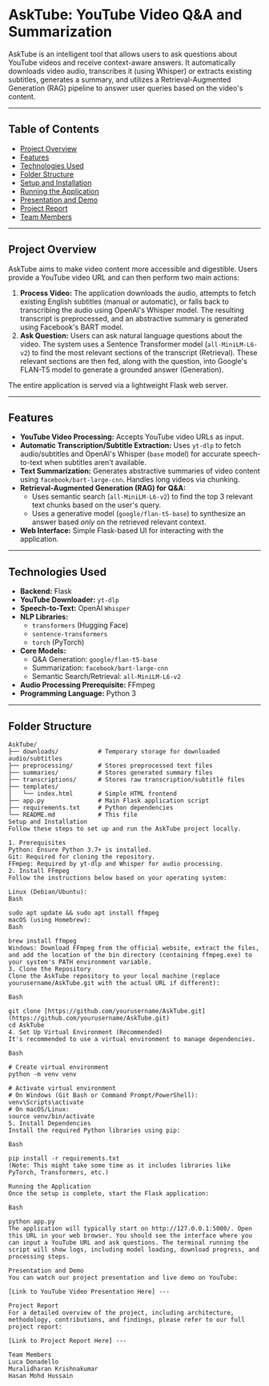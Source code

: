 # AskTube: YouTube Video Q&A and Summarization

AskTube is an intelligent tool that allows users to ask questions about YouTube videos and receive context-aware answers. It automatically downloads video audio, transcribes it (using Whisper) or extracts existing subtitles, generates a summary, and utilizes a Retrieval-Augmented Generation (RAG) pipeline to answer user queries based on the video's content.

---

## Table of Contents

* [Project Overview](#project-overview)
* [Features](#features)
* [Technologies Used](#technologies-used)
* [Folder Structure](#folder-structure)
* [Setup and Installation](#setup-and-installation)
* [Running the Application](#running-the-application)
* [Presentation and Demo](#presentation-and-demo)
* [Project Report](#project-report)
* [Team Members](#team-members)

---

## Project Overview

AskTube aims to make video content more accessible and digestible. Users provide a YouTube video URL and can then perform two main actions:

1.  **Process Video:** The application downloads the audio, attempts to fetch existing English subtitles (manual or automatic), or falls back to transcribing the audio using OpenAI's Whisper model. The resulting transcript is preprocessed, and an abstractive summary is generated using Facebook's BART model.
2.  **Ask Question:** Users can ask natural language questions about the video. The system uses a Sentence Transformer model (`all-MiniLM-L6-v2`) to find the most relevant sections of the transcript (Retrieval). These relevant sections are then fed, along with the question, into Google's FLAN-T5 model to generate a grounded answer (Generation).

The entire application is served via a lightweight Flask web server.

---

## Features

* **YouTube Video Processing:** Accepts YouTube video URLs as input.
* **Automatic Transcription/Subtitle Extraction:** Uses `yt-dlp` to fetch audio/subtitles and OpenAI's Whisper (`base` model) for accurate speech-to-text when subtitles aren't available.
* **Text Summarization:** Generates abstractive summaries of video content using `facebook/bart-large-cnn`. Handles long videos via chunking.
* **Retrieval-Augmented Generation (RAG) for Q&A:**
    * Uses semantic search (`all-MiniLM-L6-v2`) to find the top 3 relevant text chunks based on the user's query.
    * Uses a generative model (`google/flan-t5-base`) to synthesize an answer based *only* on the retrieved relevant context.
* **Web Interface:** Simple Flask-based UI for interacting with the application.

---

## Technologies Used

* **Backend:** Flask
* **YouTube Downloader:** `yt-dlp`
* **Speech-to-Text:** OpenAI `Whisper`
* **NLP Libraries:**
    * `transformers` (Hugging Face)
    * `sentence-transformers`
    * `torch` (PyTorch)
* **Core Models:**
    * Q&A Generation: `google/flan-t5-base`
    * Summarization: `facebook/bart-large-cnn`
    * Semantic Search/Retrieval: `all-MiniLM-L6-v2`
* **Audio Processing Prerequisite:** FFmpeg
* **Programming Language:** Python 3

---

## Folder Structure

```text
AskTube/
├── downloads/           # Temporary storage for downloaded audio/subtitles
├── preprocessing/       # Stores preprocessed text files
├── summaries/           # Stores generated summary files
├── transcriptions/      # Stores raw transcription/subtitle files
├── templates/
│   └── index.html       # Simple HTML frontend
├── app.py               # Main Flask application script
├── requirements.txt     # Python dependencies
└── README.md            # This file
Setup and Installation
Follow these steps to set up and run the AskTube project locally.

1. Prerequisites
Python: Ensure Python 3.7+ is installed.
Git: Required for cloning the repository.
FFmpeg: Required by yt-dlp and Whisper for audio processing.
2. Install FFmpeg
Follow the instructions below based on your operating system:

Linux (Debian/Ubuntu):
Bash

sudo apt update && sudo apt install ffmpeg
macOS (using Homebrew):
Bash

brew install ffmpeg
Windows: Download FFmpeg from the official website, extract the files, and add the location of the bin directory (containing ffmpeg.exe) to your system's PATH environment variable.
3. Clone the Repository
Clone the AskTube repository to your local machine (replace yourusername/AskTube.git with the actual URL if different):

Bash

git clone [https://github.com/yourusername/AskTube.git](https://github.com/yourusername/AskTube.git)
cd AskTube
4. Set Up Virtual Environment (Recommended)
It's recommended to use a virtual environment to manage dependencies.

Bash

# Create virtual environment
python -m venv venv

# Activate virtual environment
# On Windows (Git Bash or Command Prompt/PowerShell):
venv\Scripts\activate
# On macOS/Linux:
source venv/bin/activate
5. Install Dependencies
Install the required Python libraries using pip:

Bash

pip install -r requirements.txt
(Note: This might take some time as it includes libraries like PyTorch, Transformers, etc.)

Running the Application
Once the setup is complete, start the Flask application:

Bash

python app.py
The application will typically start on http://127.0.0.1:5000/. Open this URL in your web browser. You should see the interface where you can input a YouTube URL and ask questions. The terminal running the script will show logs, including model loading, download progress, and processing steps.

Presentation and Demo
You can watch our project presentation and live demo on YouTube:

[Link to YouTube Video Presentation Here] ---

Project Report
For a detailed overview of the project, including architecture, methodology, contributions, and findings, please refer to our full project report:

[Link to Project Report Here] ---

Team Members
Luca Donadello
Muralidharan Krishnakumar
Hasan Mohd Hussain